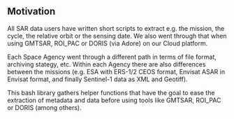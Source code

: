 
## Motivation

All SAR data users have written short scripts to extract e.g. the mission, the cycle, the relative orbit or the sensing date.
We also went through that when using GMTSAR, ROI_PAC or DORIS (via Adore) on our Cloud platform. 

Each Space Agency went through a different path in terms of file format, archiving stategy, etc. Within each Agency there are also differences between the missions (e.g. ESA with ERS-1/2 CEOS format, Envisat ASAR in Envisat format, and finally Sentinel-1 data as XML and Geotiff).

This bash library gathers helper functions that have the goal to ease the extraction of metadata and data before using tools like GMTSAR, ROI_PAC or DORIS (among others).



